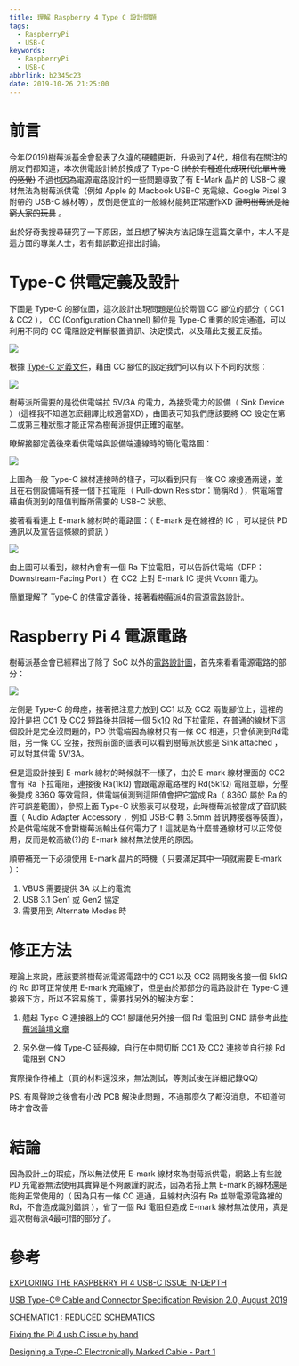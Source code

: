 ```yaml
---
title: 理解 Raspberry 4 Type C 設計問題
tags:
  - RaspberryPi
  - USB-C
keywords:
  - RaspberryPi
  - USB-C
abbrlink: b2345c23
date: 2019-10-26 21:25:00
---
```


# 前言

今年(2019)樹莓派基金會發表了久違的硬體更新，升級到了4代，相信有在關注的朋友們都知道，本次供電設計終於換成了 Type-C ~~(終於有種進化成現代化單片機的感覺)~~
不過也因為電源電路設計的一些問題導致了有 E-Mark 晶片的 USB-C 線材無法為樹莓派供電（例如 Apple 的 Macbook USB-C 充電線、Google Pixel 3 附帶的 USB-C 線材等），反倒是便宜的一般線材能夠正常運作XD ~~證明樹莓派是給窮人家的玩具~~ 。

出於好奇我搜尋研究了一下原因，並且想了解決方法記錄在這篇文章中，本人不是這方面的專業人士，若有錯誤歡迎指出討論。

# Type-C 供電定義及設計

下圖是 Type-C 的腳位圖，這次設計出現問題是位於兩個 CC 腳位的部分（ CC1 & CC2 ），
CC (Configuration Channel) 腳位是 Type-C 重要的設定通道，可以利用不同的 CC 電阻設定判斷裝置資訊、決定模式，以及藉此支援正反插。

![](https://res.cloudinary.com/driftkingtw/image/upload/f_auto/v1572070453/blog/2019/10/%E7%90%86%E8%A7%A3%20Raspberry%204%20Type%20C%20%E8%A8%AD%E8%A8%88%E5%95%8F%E9%A1%8C/Screen_Shot_2019-10-26_at_2.13.59_PM.png)

根據 [Type-C 定義文件](https://www.usb.org/document-library/usb-type-cr-cable-and-connector-specification-revision-20-august-2019)，藉由 CC 腳位的設定我們可以有以下不同的狀態：

![](https://res.cloudinary.com/driftkingtw/image/upload/f_auto/v1572070948/blog/2019/10/%E7%90%86%E8%A7%A3%20Raspberry%204%20Type%20C%20%E8%A8%AD%E8%A8%88%E5%95%8F%E9%A1%8C/Screen_Shot_2019-10-26_at_2.22.22_PM.png)

樹莓派所需要的是從供電端拉 5V/3A 的電力，為接受電力的設備（ Sink Device ）（這裡我不知道怎麽翻譯比較適當XD），由圖表可知我們應該要將 CC 設定在第二或第三種狀態才能正常為樹莓派提供正確的電壓。

瞭解接腳定義後來看供電端與設備端連線時的簡化電路圖：

![](https://res.cloudinary.com/driftkingtw/image/upload/f_auto/v1572071612/blog/2019/10/%E7%90%86%E8%A7%A3%20Raspberry%204%20Type%20C%20%E8%A8%AD%E8%A8%88%E5%95%8F%E9%A1%8C/Screen_Shot_2019-10-26_at_2.33.18_PM.png)

上圖為一般 Type-C 線材連接時的樣子，可以看到只有一條 CC 線接通兩邊，並且在右側設備端有接一個下拉電阻（ Pull-down Resistor：簡稱Rd ），供電端會藉由偵測到的阻值判斷所需要的 USB-C 狀態。

接著看看連上 E-mark 線材時的電路圖：（ E-mark 是在線裡的 IC ，可以提供 PD 通訊以及宣告這條線的資訊 ）

![](https://res.cloudinary.com/driftkingtw/image/upload/f_auto/v1572072226/blog/2019/10/%E7%90%86%E8%A7%A3%20Raspberry%204%20Type%20C%20%E8%A8%AD%E8%A8%88%E5%95%8F%E9%A1%8C/Screen_Shot_2019-10-26_at_2.43.37_PM.png)

由上圖可以看到，線材內會有一個 Ra 下拉電阻，可以告訴供電端（DFP：Downstream-Facing Port ）在 CC2 上對 E-mark IC 提供 Vconn 電力。

簡單理解了 Type-C 的供電定義後，接著看樹莓派4的電源電路設計。

# Raspberry Pi 4 電源電路

樹莓派基金會已經釋出了除了 SoC 以外的[電路設計圖](https://www.raspberrypi.org/documentation/hardware/raspberrypi/schematics/rpi_SCH_4b_4p0_reduced.pdf)，首先來看看電源電路的部分：

![](https://res.cloudinary.com/driftkingtw/image/upload/f_auto/v1572071448/blog/2019/10/%E7%90%86%E8%A7%A3%20Raspberry%204%20Type%20C%20%E8%A8%AD%E8%A8%88%E5%95%8F%E9%A1%8C/Screen_Shot_2019-10-26_at_2.30.35_PM.png)

左側是 Type-C 的母座，接著把注意力放到 CC1 以及 CC2 兩隻腳位上，這裡的設計是把 CC1 及 CC2 短路後共同接一個 5k1Ω Rd 下拉電阻，在普通的線材下這個設計是完全沒問題的，PD 供電端因為線材只有一條 CC 相連，只會偵測到Rd電阻，另一條 CC 空接，按照前面的圖表可以看到樹莓派狀態是 Sink attached ，可以對其供電 5V/3A。

但是這設計接到 E-mark 線材的時候就不一樣了，由於 E-mark 線材裡面的 CC2 會有 Ra 下拉電阻，連接後 Ra(1kΩ) 會跟電源電路裡的 Rd(5k1Ω) 電阻並聯，分壓後變成 836Ω 等效電阻，供電端偵測到這阻值會把它當成 Ra（ 836Ω 屬於 Ra 的許可誤差範圍），參照上面 Type-C 狀態表可以發現，此時樹莓派被當成了音訊裝置（ Audio Adapter Accessory ，例如 USB-C 轉 3.5mm 音訊轉接器等裝置），於是供電端就不會對樹莓派輸出任何電力了！這就是為什麼普通線材可以正常使用，反而是較高級(?)的 E-mark 線材無法使用的原因。

順帶補充一下必須使用 E-mark 晶片的時機（ 只要滿足其中一項就需要 E-mark ）：

1. VBUS 需要提供 3A 以上的電流
2. USB 3.1 Gen1 或 Gen2 協定
3. 需要用到 Alternate Modes 時

# 修正方法

理論上來說，應該要將樹莓派電源電路中的 CC1 以及 CC2 隔開後各接一個 5k1Ω 的 Rd 即可正常使用 E-mark 充電線了，但是由於那部分的電路設計在 Type-C 連接器下方，所以不容易施工，需要找另外的解決方案：

1. 翹起 Type-C 連接器上的 CC1 腳讓他另外接一個 Rd 電阻到 GND 請參考此[樹莓派論壇文章](https://www.raspberrypi.org/forums/viewtopic.php?t=249975)
   
2. 另外做一條 Type-C 延長線，自行在中間切斷 CC1 及 CC2 連接並自行接 Rd電阻到 GND

實際操作待補上（買的材料還沒來，無法測試，等測試後在詳細記錄QQ）

PS. 有風聲說之後會有小改 PCB 解決此問題，不過那麼久了都沒消息，不知道何時才會改善

# 結論

因為設計上的瑕疵，所以無法使用 E-mark 線材來為樹莓派供電，網路上有些說 PD 充電器無法使用其實算是不夠嚴謹的說法，因為若搭上無 E-mark 的線材還是能夠正常使用的（ 因為只有一條 CC 連通，且線材內沒有 Ra 並聯電源電路裡的 Rd，不會造成識別錯誤 ），省了一個 Rd 電阻但造成 E-mark 線材無法使用，真是這次樹莓派4最可惜的部分了。

# 參考

[EXPLORING THE RASPBERRY PI 4 USB-C ISSUE IN-DEPTH](https://hackaday.com/2019/07/16/exploring-the-raspberry-pi-4-usb-c-issue-in-depth/)

[USB Type-C® Cable and Connector Specification Revision 2.0, August 2019](https://www.usb.org/document-library/usb-type-cr-cable-and-connector-specification-revision-20-august-2019)

[SCHEMATIC1 : REDUCED SCHEMATICS](https://www.raspberrypi.org/documentation/hardware/raspberrypi/schematics/rpi_SCH_4b_4p0_reduced.pdf)

[Fixing the Pi 4 usb C issue by hand](https://www.raspberrypi.org/forums/viewtopic.php?t=249975)

[Designing a Type-C Electronically Marked Cable - Part 1](https://www.ecnmag.com/article/2016/06/designing-type-c-electronically-marked-cable-part-1)